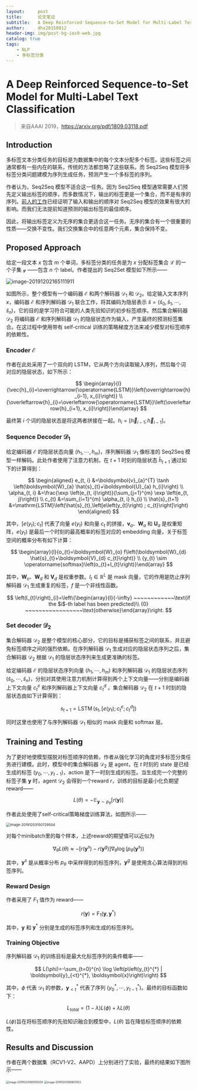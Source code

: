 ```yaml
---
layout:     post
title:      论文笔记
subtitle:   A Deep Reinforced Sequence-to-Set Model for Multi-Label Text Classification
author:     dhx20150812
header-img: img/post-bg-ios9-web.jpg
catalog: true
tags:
    - NLP
    - 多标签分类
---
```


<head>
    <script src="https://cdn.mathjax.org/mathjax/latest/MathJax.js?config=TeX-AMS-MML_HTMLorMML" type="text/javascript"></script>
    <script type="text/x-mathjax-config">
        MathJax.Hub.Config({
            tex2jax: {
            skipTags: ['script', 'noscript', 'style', 'textarea', 'pre'],
            inlineMath: [['$','$']]
            }
        });
    </script>
</head>

# A Deep Reinforced Sequence-to-Set Model for Multi-Label Text Classification


>   来自AAAI 2019，https://arxiv.org/pdf/1809.03118.pdf

## Introduction

多标签文本分类任务的目标是为数据集中的每个文本分配多个标签。这些标签之间通常都有一些内在的联系，传统的方法都忽略了这些联系。而 Seq2Seq 模型将多标签分类问题建模为序列生成任务，预测产生一个多标签的序列。

作者认为，Seq2Seq 模型不适合这一任务。因为 Seq2Seq 模型通常需要人们预先定义输出标签的顺序，而多数情况下，输出的标签更是一个集合，而不是有序的序列。[前人的工作](https://arxiv.org/pdf/1511.06391.pdf)已经证明了输入和输出的顺序对 Seq2Seq 模型的效果有很大的影响。而我们无法提前知道预测的输出标签的最佳顺序。

因此，将输出标签定义为无序的集合更适合这一任务。无序的集合有一个很重要的性质——交换不变性。我们交换集合中的任意两个元素，集合保持不变。

## Proposed Approach

给定一段文本 $x$ 包含 $m$ 个单词，多标签分类的任务是为 $x$ 分配标签集合 $\mathcal{L}$ 的一个子集 $\mathcal{y}$ ——包含 $n$ 个 label。作者提出的 Seq2Set 模型如下所示——

![image-20191202165111911](https://note.youdao.com/yws/api/personal/file/WEB120050cd87b594eb43aa75b1be41ee59?method=download&shareKey=428cbe9227625d2e7766c357ff3ce9bc)

如图所示，整个模型有一个编码器 $\mathcal{E}$ 和两个解码器 $\mathcal{D}_1$ 和 $\mathcal{D}_2$。给定输入文本序列 $x$，编码器 $\mathcal{E}$ 和序列解码器 $\mathcal{D}_1$ 联合工作，将其编码为隐层表示 $\hat{s}=\left(\hat{s}_{0}, \hat{s}_{1}, \cdots, \hat{s}_{n}\right)$，它的目的是学习符合可能的人类先验知识的初步标签顺序。然后集合解码器 $\mathcal{D}_2$ 将编码器 $\mathcal{E}$ 和序列解码器 $\mathcal{D}_1$ 的隐层状态作为输入，产生最终的预测标签集合。在这过程中使用带有 self-critical 训练的策略梯度方法来减少模型对标签顺序的依赖性。

### Encoder $\mathcal{E}$

作者在此处采用了一个双向的 LSTM，它从两个方向读取输入序列，然后每个词对应的隐层状态，如下所示：

$$
\begin{array}{l}{\vec{h}_{i}=\overrightarrow{\operatorname{LSTM}}\left(\overrightarrow{h}_{i-1}, x_{i}\right)} \\ {\overleftarrow{h}_{i}=\overleftarrow{\operatorname{LSTM}}\left(\overleftarrow{h}_{i+1}, x_{i}\right)}\end{array}
$$

最终第 $i$ 个词的隐层状态是将这两者拼接在一起。$h_i=\left[\overrightarrow{h}_{i-1};\overleftarrow{h}_{i-1}\right]$。

### Sequence Decoder $\mathcal{D}_1$

给定编码器 $\mathcal{E}$ 的隐层状态向量 $(h_1,\cdots,h_m)$，序列解码器 $\mathcal{D}_1$ 像标准的 Seq2Seq 模型一样解码。此处作者使用了注意力机制，在 $t+1$ 时刻的隐层状态 $\hat{h}_{t+1}$ 通过如下的计算得到：

$$
\begin{aligned} e_{t, i} &=\boldsymbol{v}_{a}^{T} \tanh \left(\boldsymbol{W}_{a} \hat{s}_{t}+\boldsymbol{U}_{a} h_{i}\right) \\ \alpha_{t, i} &=\frac{\exp \left(e_{t, i}\right)}{\sum_{j=1}^{m} \exp \left(e_{t, j}\right)} \\ c_{t} &=\sum_{i=1}^{m} \alpha_{t, i} h_{i} \\ \hat{s}_{t+1} &=\mathrm{LSTM}\left(\hat{s}_{t},\left[e\left(y_{t}\right) ; c_{t}\right]\right) \end{aligned}
$$

其中，$[e(y_t);c_t]$ 代表了向量 $e(y_t)$ 和向量 $c_t$ 的拼接，$\boldsymbol{v}_{a}$、$\boldsymbol{W}_{a}$ 和  $\boldsymbol{U}_{a}$ 是权重矩阵，$e(y_t)$ 是最后一个时刻的最高概率的标签对应的 embedding 向量，关于标签空间的概率分布有如下计算：

$$
\begin{array}{l}{o_{t}=\boldsymbol{W}_{o} f\left(\boldsymbol{W}_{d} \hat{s}_{t}+\boldsymbol{V}_{d} c_{t}\right)} \\ {y_{t} \sim \operatorname{softmax}\left(o_{t}+I_{t}\right)}\end{array}
$$

其中，$\boldsymbol{W}_{o}$、$\boldsymbol{W}_{d}$ 和 $\boldsymbol{V}_{d}$ 是权重参数。$I_t \in \mathbb{R}^L$ 是 mask 向量，它的作用是防止序列解码器 $\mathcal{D}_1$ 生成重复的标签，$f$ 是一个非线性函数。

$$
\left(I_{t}\right)_{i}=\left\{\begin{array}{l}{-\infty} ~~~~~~~~~~~~\text{if the $i$-th label has been predicted}\\ {0} ~~~~~~~~~~~~~~~~~\text{otherwise}\end{array}\right.
$$


### Set decoder $\mathcal{D}_2$

集合解码器 $\mathcal{D}_2$ 是整个模型的核心部分，它的目标是捕获标签之间的联系，并且避免标签顺序之间的强烈依赖。在序列解码器 $\mathcal{D}_1$ 生成对应的隐层状态序列之后，集合解码器 $\mathcal{D}_2$ 根据 $\mathcal{D}_1$ 的隐层状态序列来生成更准确的标签。

给定编码器 $\mathcal{E}$ 的隐层状态序列向量 $(h_1,\cdots,h_m)$ 和序列解码器 $\mathcal{D}_1$ 的隐层状态序列 $\left(\hat{s}_{0}, \cdots, \hat{s}_{n}\right)$，分别对其使用注意力机制计算得到两个上下文向量——分别是编码器上下文向量 $c_t^e$ 和序列解码器上下文向量 $c_t^d$ 。集合解码器 $\mathcal{D}_2$ 在 $t+1$ 时刻的隐层状态由如下计算得到：

$$
s_{t+1}=\operatorname{LSTM}\left(s_{t},\left[e\left(y_{t}\right) ; c_{t}^{e} ; c_{t}^{d}\right]\right)
$$

同时这里也使用了与序列解码器 $\mathcal{D}_1$ 相似的 mask 向量和 softmax 层。

## Training and Testing

为了更好地使模型摆脱对标签顺序的依赖，作者从强化学习的角度对多标签分类任务进行建模。此时，模型中的集合解码器 $\mathcal{D}_2$ 是 agent，在 $t$ 时刻的 state 是已经生成的标签 $(y_0,\cdots,y_{t-1})$，action 是下一时刻生成的标签。当生成完一个完整的标签子集 $\boldsymbol{y}$ 时，agent $\mathcal{D}_2$ 会得到一个reward $r$，训练的目标是最小化负期望reward——

$$
L(\theta)=-\mathbb{E}_{\boldsymbol{y} \sim p_{\theta}}[r(\boldsymbol{y})]
$$

作者此处使用了self-critical策略梯度训练算法，如图所示——

<img src="https://note.youdao.com/yws/api/personal/file/WEBc9f2e6dd6737fa895e0ffa67c235ab26?method=download&shareKey=ed7dec7f4aa18d84b22359b70f71423b" alt="image-20191203150729504" style="zoom:67%;" />

对每个minibatch里的每个样本，上述reward的期望值可以近似为

$$
\nabla_{\theta} L(\theta) \approx-\left[r\left(\boldsymbol{y}^{s}\right)-r\left(\boldsymbol{y}^{g}\right)\right] \nabla_{\theta} \log \left(p_{\theta}\left(\boldsymbol{y}^{s}\right)\right)
$$

其中，$\boldsymbol{y}^s$ 是从概率分布 $p_{\theta}$ 中采样得到的标签序列，$\boldsymbol{y}^g$ 是使用贪心算法得到的标签序列。

### Reward Design

作者采用了 $F_1$ 值作为 reward——

$$
r(\boldsymbol{y})=\mathrm{F}_{1}\left(\boldsymbol{y}, \boldsymbol{y}^{*}\right)
$$

其中，$\boldsymbol{y}$ 和 $\boldsymbol{y}^*$ 分别是生成的标签序列和生成的标签序列。

### Training Objective

序列解码器 $\mathcal{D}_1$ 的训练目标是最大化标签序列的条件概率——

$$
L(\phi)=-\sum_{t=0}^{n} \log \left(p\left(y_{t}^{*} | \boldsymbol{y}_{<t}^{*}, \boldsymbol{x}\right)\right)
$$

其中，$\phi$ 代表 $\mathcal{D}_1$ 的参数，$\boldsymbol{y}_{<t}^{*}$ 代表了序列 $\left(y_{0}^{*}, \cdots, y_{t-1}^{*}\right)$。最终的目标函数如下：

$$
L_{t o t a l}=(1-\lambda) L(\phi)+\lambda L(\theta)
$$

$L(\phi)$旨在将标签顺序的先验知识融合到模型中，$L(\theta)$ 旨在降低标签顺序的依赖性。

## Results and Discussion

作者在两个数据集（RCV1-V2、AAPD）上分别进行了实验，最终的结果如下图所示——

<img src="https://note.youdao.com/yws/api/personal/file/WEB5c316d4231992c4f3f1d1d56ef5b7a32?method=download&shareKey=17e926adce038f7718a3482ecceb3132" alt="image-20191203160555024" style="zoom:50%;" />

<img src="https://note.youdao.com/yws/api/personal/file/WEBe8d74288eedcb6d380ca64191abd0e96?method=download&shareKey=b148fa4f8b38dac7d95a13c0cefc5643" alt="image-20191203160607003" style="zoom:50%;" />
